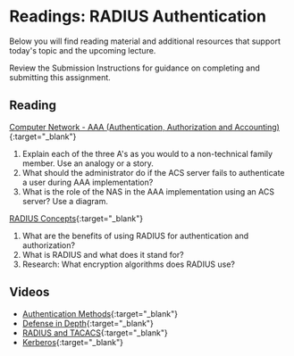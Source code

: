 # Readings: RADIUS Authentication

Below you will find reading material and additional resources that support today's topic and the upcoming lecture.

Review the Submission Instructions for guidance on completing and submitting this assignment.

## Reading

[Computer Network - AAA (Authentication, Authorization and Accounting)](https://www.geeksforgeeks.org/computer-network-aaa-authentication-authorization-and-accounting/){:target="_blank"}

1. Explain each of the three A's as you would to a non-technical family member. Use an analogy or a story.
1. What should the administrator do if the ACS server fails to authenticate a user during AAA implementation?
1. What is the role of the NAS in the AAA implementation using an ACS server? Use a diagram.

[RADIUS Concepts](https://archive.is/27Y19){:target="_blank"}

1. What are the benefits of using RADIUS for authentication and authorization?
1. What is RADIUS and what does it stand for?
1. Research: What encryption algorithms does RADIUS use?

## Videos

- [Authentication Methods](https://www.professormesser.com/network-plus/n10-008/n10-008-video/authentication-methods-n10-008/){:target="_blank"}
- [Defense in Depth](https://www.professormesser.com/network-plus/n10-008/n10-008-video/defense-in-depth-n10-008/){:target="_blank"}
- [RADIUS and TACACS](https://www.professormesser.com/security-plus/sy0-401/radius-and-tacacs-2/){:target="_blank"}
- [Kerberos](https://www.professormesser.com/security-plus/sy0-401/kerberos-2/){:target="_blank"}
